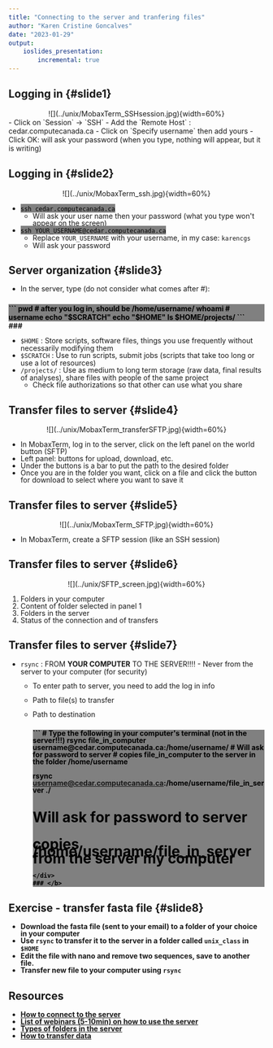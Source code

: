```yaml
---
title: "Connecting to the server and tranfering files"
author: "Karen Cristine Goncalves"
date: "2023-01-29"
output:
    ioslides_presentation:
        incremental: true
---
```


<style>
.code {
background-color: grey;
color: black
}

p, li {
line-height: 1em;
font-size: 0.75em
word-wrap: true
}
</style>

## Logging in {#slide1}

<center>
![](../unix/MobaxTerm_SSHsession.jpg){width=60%}
</center>
- Click on `Session` -> `SSH`
- Add the `Remote Host` : cedar.computecanada.ca
- Click on `Specify username` then add yours
- Click OK: will ask your password (when you type, nothing will appear, but it is writing)

## Logging in {#slide2}

<center>
![](../unix/MobaxTerm_ssh.jpg){width=60%}
</center>

- <span class="code">`ssh cedar.computecanada.ca`</span>
	- Will ask your user name then your password (what you type won't appear on the screen)
- <span class="code">`ssh YOUR_USERNAME@cedar.computecanada.ca`</span>
	- Replace `YOUR_USERNAME` with your username, in my case: `karencgs`
	- Will ask your password

## Server organization {#slide3}

- In the server, type (do not consider what comes after #):

### <b>
<div class="code">
```
pwd # after you log in, should be /home/username/
whoami # username
echo "$SCRATCH"
echo "$HOME"
ls $HOME/projects/
```
</div>
### </b>

- `$HOME` :  Store scripts, software files, things you use frequently without necessarily modifying them
- `$SCRATCH` : Use to run scripts, submit jobs (scripts that take too long or use a lot of resources)
- `/projects/` : Use as medium to long term storage (raw data, final results of analyses), share files with people of the same project
	- Check file authorizations so that other can use what you share

## Transfer files to server {#slide4}

<center>
![](../unix/MobaxTerm_transferSFTP.jpg){width=60%}
</center>

- In MobaxTerm, log in to the server, click on the left panel on the world button (SFTP)
- Left panel: buttons for upload, download, etc.
- Under the buttons is a bar to put the path to the desired folder
- Once you are in the folder you want, click on a file and click the button for download to select where you want to save it

## Transfer files to server {#slide5}

<center>
![](../unix/MobaxTerm_SFTP.jpg){width=60%}
</center>

- In MobaxTerm, create a SFTP session (like an SSH session)

## Transfer files to server {#slide6}

<center>
![](../unix/SFTP_screen.jpg){width=60%}
</center>

1. Folders in your computer
2. Content of folder selected in panel 1
3. Folders in the server
4. Status of the connection and of transfers


## Transfer files to server {#slide7}

- `rsync` : FROM **YOUR COMPUTER** TO THE SERVER!!!!
        - Never from the server to your computer (for security)
	- To enter path to server, you need to add the log in info
	- Path to file(s) to transfer
	- Path to destination
	
      ### <b>
      <div class="code">
      ```
      # Type the following in your computer's terminal (not in the server!!!)
      rsync file_in_computer username@cedar.computecanada.ca:/home/username/
      # Will ask for password to server
      # copies file_in_computer to the server in the folder /home/username

      rsync username@cedar.computecanada.ca:/home/username/file_in_server ./
      # Will ask for password to server
      # copies /home/username/file_in_server from the server my computer

      ```
      </div>
      ### </b>

## Exercise - transfer fasta file {#slide8}

- Download the fasta file (sent to your email) to a folder of your choice in your computer
- Use `rsync` to transfer it to the server in a folder called `unix_class` in `$HOME`
- Edit the file with nano and remove two sequences, save to another file.
- Transfer new file to your computer using `rsync`


## Resources

- [How to connect to the server](https://docs.alliancecan.ca/wiki/SSH)
- [List of webinars (5-10min) on how to use the server](https://docs.alliancecan.ca/wiki/Getting_started_with_the_new_national_systems)
- [Types of folders in the server](https://docs.alliancecan.ca/wiki/Storage_and_file_management)
- [How to transfer data](https://docs.alliancecan.ca/wiki/Transferring_data)

